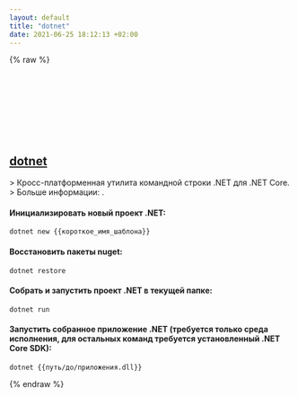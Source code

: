 ```yaml
---
layout: default
title: "dotnet"
date: 2021-06-25 18:12:13 +02:00
---
```

{% raw %}
<h2 id="dotnet">
  <a href="/ru/common/dotnet.html">dotnet</a> <a href="#dotnet"><svg class="icon">
    <use href="/assets/images/unicode_sprite.svg#link" />
  </svg></a>
</h2>
> Кросс-платформенная утилита командной строки .NET для .NET Core.
> Больше информации: <https://docs.microsoft.com/dotnet/core/tools>.

#### Инициализировать новый проект .NET:
```shell
dotnet new {{короткое_имя_шаблона}}
```
#### Восстановить пакеты nuget:
```shell
dotnet restore
```
#### Собрать и запустить проект .NET в текущей папке:
```shell
dotnet run
```
#### Запустить собранное приложение .NET (требуется только среда исполнения, для остальных команд требуется установленный .NET Core SDK):
```shell
dotnet {{путь/до/приложения.dll}}
```
{% endraw %}